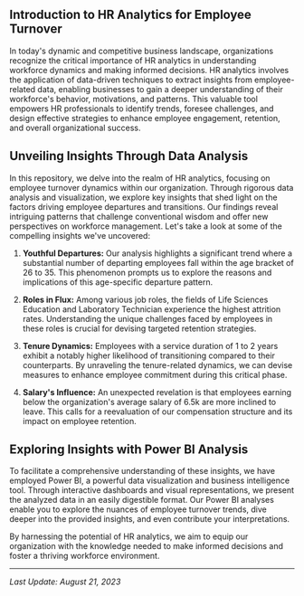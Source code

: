 ## Introduction to HR Analytics for Employee Turnover

In today's dynamic and competitive business landscape, organizations recognize the critical importance of HR analytics in understanding workforce dynamics and making informed decisions. HR analytics involves the application of data-driven techniques to extract insights from employee-related data, enabling businesses to gain a deeper understanding of their workforce's behavior, motivations, and patterns. This valuable tool empowers HR professionals to identify trends, foresee challenges, and design effective strategies to enhance employee engagement, retention, and overall organizational success.

## Unveiling Insights Through Data Analysis

In this repository, we delve into the realm of HR analytics, focusing on employee turnover dynamics within our organization. Through rigorous data analysis and visualization, we explore key insights that shed light on the factors driving employee departures and transitions. Our findings reveal intriguing patterns that challenge conventional wisdom and offer new perspectives on workforce management. Let's take a look at some of the compelling insights we've uncovered:

1. **Youthful Departures:** Our analysis highlights a significant trend where a substantial number of departing employees fall within the age bracket of 26 to 35. This phenomenon prompts us to explore the reasons and implications of this age-specific departure pattern.

2. **Roles in Flux:** Among various job roles, the fields of Life Sciences Education and Laboratory Technician experience the highest attrition rates. Understanding the unique challenges faced by employees in these roles is crucial for devising targeted retention strategies.

3. **Tenure Dynamics:** Employees with a service duration of 1 to 2 years exhibit a notably higher likelihood of transitioning compared to their counterparts. By unraveling the tenure-related dynamics, we can devise measures to enhance employee commitment during this critical phase.

4. **Salary's Influence:** An unexpected revelation is that employees earning below the organization's average salary of 6.5k are more inclined to leave. This calls for a reevaluation of our compensation structure and its impact on employee retention.

## Exploring Insights with Power BI Analysis

To facilitate a comprehensive understanding of these insights, we have employed Power BI, a powerful data visualization and business intelligence tool. Through interactive dashboards and visual representations, we present the analyzed data in an easily digestible format. Our Power BI analyses enable you to explore the nuances of employee turnover trends, dive deeper into the provided insights, and even contribute your interpretations.

By harnessing the potential of HR analytics, we aim to equip our organization with the knowledge needed to make informed decisions and foster a thriving workforce environment.

---
_Last Update: August 21, 2023_
